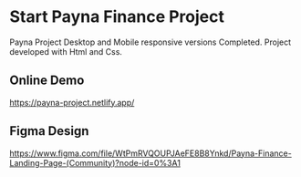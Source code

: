 # Start Payna Finance Project 

Payna Project Desktop and Mobile responsive versions Completed.
Project developed with Html and Css.

## Online Demo

https://payna-project.netlify.app/
## Figma Design 

https://www.figma.com/file/WtPmRVQOUPJAeFE8B8Ynkd/Payna-Finance-Landing-Page-(Community)?node-id=0%3A1